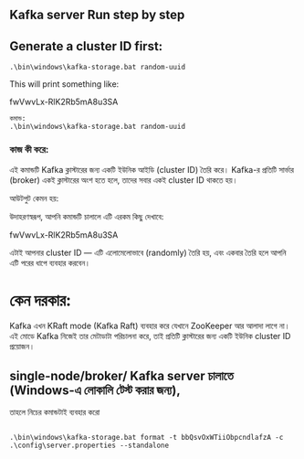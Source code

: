
## Kafka server Run step by step 


## Generate a cluster ID first:
```
.\bin\windows\kafka-storage.bat random-uuid

```
This will print something like:

fwVwvLx-RlK2Rb5mA8u3SA

```
কমান্ড:
.\bin\windows\kafka-storage.bat random-uuid
```
### কাজ কী করে:

এই কমান্ডটি Kafka ক্লাস্টারের জন্য একটি ইউনিক আইডি (cluster ID) তৈরি করে।
Kafka-র প্রতিটি সার্ভার (broker) একই ক্লাস্টারের অংশ হতে হলে, তাদের সবার একই cluster ID থাকতে হয়।

আউটপুট কেমন হয়:

উদাহরণস্বরূপ, আপনি কমান্ডটি চালালে এটি এরকম কিছু দেখাবে:

fwVwvLx-RlK2Rb5mA8u3SA


এটাই আপনার cluster ID — এটি এলোমেলোভাবে (randomly) তৈরি হয়, এবং একবার তৈরি হলে আপনি এটি পরের ধাপে ব্যবহার করবেন।

# কেন দরকার:

Kafka এখন KRaft mode (Kafka Raft) ব্যবহার করে যেখানে ZooKeeper আর আলাদা লাগে না।
এই মোডে Kafka নিজেই তার মেটাডাটা পরিচালনা করে, তাই প্রতিটি ক্লাস্টারের জন্য একটি ইউনিক cluster ID প্রয়োজন।

## single-node/broker/ Kafka server চালাতে (Windows-এ লোকালি টেস্ট করার জন্য),
তাহলে নিচের কমান্ডটাই ব্যবহার করো 
```

.\bin\windows\kafka-storage.bat format -t bbQsvOxWTiiObpcndlafzA -c .\config\server.properties --standalone
